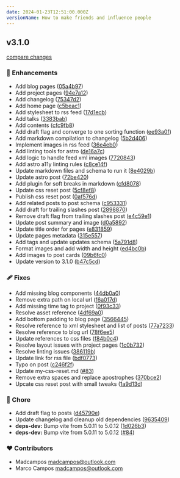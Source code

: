 ```yaml
---
date: 2024-01-23T12:51:00.000Z
versionName: How to make friends and influence people
---
```


## v3.1.0

[compare changes](https://github.com/madcampos/madcampos.github.io/compare/v3.0.0...v3.1.0)

### 🚀 Enhancements

- Add blog pages ([05a4b97](https://github.com/madcampos/madcampos.github.io/commit/05a4b97))
- Add project pages ([94e7a12](https://github.com/madcampos/madcampos.github.io/commit/94e7a12))
- Add changelog ([75347d2](https://github.com/madcampos/madcampos.github.io/commit/75347d2))
- Add home page ([c5beac1](https://github.com/madcampos/madcampos.github.io/commit/c5beac1))
- Add stylesheet to rss feed ([17d1ecb](https://github.com/madcampos/madcampos.github.io/commit/17d1ecb))
- Add talks ([3383bab](https://github.com/madcampos/madcampos.github.io/commit/3383bab))
- Add contents ([cfc9fb8](https://github.com/madcampos/madcampos.github.io/commit/cfc9fb8))
- Add draft flag and converge to one sorting function ([ee93a0f](https://github.com/madcampos/madcampos.github.io/commit/ee93a0f))
- Add markdown compilation to changelog ([5b2d406](https://github.com/madcampos/madcampos.github.io/commit/5b2d406))
- Implement images in rss feed ([36e4eb0](https://github.com/madcampos/madcampos.github.io/commit/36e4eb0))
- Add linting tools for astro ([de16a7c](https://github.com/madcampos/madcampos.github.io/commit/de16a7c))
- Add logic to handle feed xml images ([7720843](https://github.com/madcampos/madcampos.github.io/commit/7720843))
- Add astro a11y linting rules ([c8ce14f](https://github.com/madcampos/madcampos.github.io/commit/c8ce14f))
- Update markdown files and schema to run it ([8e4029b](https://github.com/madcampos/madcampos.github.io/commit/8e4029b))
- Update astro post ([72be420](https://github.com/madcampos/madcampos.github.io/commit/72be420))
- Add plugin for soft breaks in markdown ([cfd8078](https://github.com/madcampos/madcampos.github.io/commit/cfd8078))
- Update css reset post ([5cf8ef8](https://github.com/madcampos/madcampos.github.io/commit/5cf8ef8))
- Publish css reset post ([0af576d](https://github.com/madcampos/madcampos.github.io/commit/0af576d))
- Add related posts to post schema ([c953331](https://github.com/madcampos/madcampos.github.io/commit/c953331))
- Add draft for trailing slashes post ([2898870](https://github.com/madcampos/madcampos.github.io/commit/2898870))
- Remove draft flag from trailing slashes post ([e4c59e1](https://github.com/madcampos/madcampos.github.io/commit/e4c59e1))
- Update post summary and image ([d0a5892](https://github.com/madcampos/madcampos.github.io/commit/d0a5892))
- Update title order for pages ([e831859](https://github.com/madcampos/madcampos.github.io/commit/e831859))
- Update pages metadata ([315e557](https://github.com/madcampos/madcampos.github.io/commit/315e557))
- Add tags and update updates schema ([5a791d8](https://github.com/madcampos/madcampos.github.io/commit/5a791d8))
- Format images and add width and height ([ed4bc0b](https://github.com/madcampos/madcampos.github.io/commit/ed4bc0b))
- Add images to post cards ([09b6fc0](https://github.com/madcampos/madcampos.github.io/commit/09b6fc0))
- Update version to 3.1.0 ([b47c5cd](https://github.com/madcampos/madcampos.github.io/commit/b47c5cd))

### 🩹 Fixes

- Add missing blog components ([44db0a0](https://github.com/madcampos/madcampos.github.io/commit/44db0a0))
- Remove extra path on local url ([f6a017d](https://github.com/madcampos/madcampos.github.io/commit/f6a017d))
- Add missing time tag to project ([0f93c33](https://github.com/madcampos/madcampos.github.io/commit/0f93c33))
- Resolve asset reference ([4df69a0](https://github.com/madcampos/madcampos.github.io/commit/4df69a0))
- Add bottom padding to blog page ([3566445](https://github.com/madcampos/madcampos.github.io/commit/3566445))
- Resolve reference to xml stylesheet and list of posts ([77a7233](https://github.com/madcampos/madcampos.github.io/commit/77a7233))
- Resolve reference to blog url ([78f6ee5](https://github.com/madcampos/madcampos.github.io/commit/78f6ee5))
- Update references to css files ([f84b0c4](https://github.com/madcampos/madcampos.github.io/commit/f84b0c4))
- Resolve layout issues with project pages ([1c0b732](https://github.com/madcampos/madcampos.github.io/commit/1c0b732))
- Resolve linting issues ([386119b](https://github.com/madcampos/madcampos.github.io/commit/386119b))
- Update link for rss file ([bdf0773](https://github.com/madcampos/madcampos.github.io/commit/bdf0773))
- Typo on post ([c246f2f](https://github.com/madcampos/madcampos.github.io/commit/c246f2f))
- Update my-css-reset.md ([#83](https://github.com/madcampos/madcampos.github.io/pull/83))
- Remove extra spaces and replace apostrophes ([370bce2](https://github.com/madcampos/madcampos.github.io/commit/370bce2))
- Upcate css reset post with small tweaks ([1a9d13d](https://github.com/madcampos/madcampos.github.io/commit/1a9d13d))

### 🏡 Chore

- Add draft flag to posts ([d45790e](https://github.com/madcampos/madcampos.github.io/commit/d45790e))
- Update changelog and cleanup old dependencies ([9635409](https://github.com/madcampos/madcampos.github.io/commit/9635409))
- **deps-dev:** Bump vite from 5.0.11 to 5.0.12 ([1d026b3](https://github.com/madcampos/madcampos.github.io/commit/1d026b3))
- **deps-dev:** Bump vite from 5.0.11 to 5.0.12 ([#84](https://github.com/madcampos/madcampos.github.io/pull/84))

### ❤️ Contributors

- Madcampos <madcampos@outlook.com>
- Marco Campos <madcampos@outlook.com>

